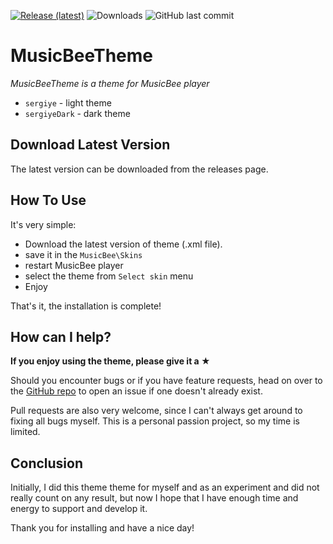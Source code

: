 [repo]: https://github.com/sergiye/MusicBeeTheme

[![Release (latest)](https://img.shields.io/github/v/release/sergiye/MusicBeeTheme)](https://github.com/sergiye/MusicBeeTheme/releases/latest)
![Downloads](https://img.shields.io/github/downloads/sergiye/MusicBeeTheme/total?color=ff4f42)
![GitHub last commit](https://img.shields.io/github/last-commit/sergiye/MusicBeeTheme?color=00AD00)

# MusicBeeTheme

*MusicBeeTheme is a theme for MusicBee player*
- `sergiye` - light theme
- `sergiyeDark` - dark theme

## Download Latest Version
The latest version can be downloaded from the releases page.

## How To Use
It's very simple:
 - Download the latest version of theme (.xml file).
 - save it in the `MusicBee\Skins` 
 - restart MusicBee player
 - select the theme from `Select skin` menu
 - Enjoy

That's it, the installation is complete!

## How can I help?
**If you enjoy using the theme, please give it a ★**

Should you encounter bugs or if you have feature requests, head on over to the [GitHub repo][repo] to open an issue if one doesn't already exist.

Pull requests are also very welcome, since I can't always get around to fixing all bugs myself. This is a personal passion project, so my time is limited.


## Conclusion
Initially, I did this theme theme for myself and as an experiment and did not really count on any result, but now I hope that I have enough time and energy to support and develop it.

Thank you for installing and have a nice day!
